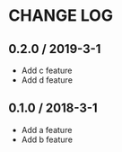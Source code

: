 # CHANGE LOG

## 0.2.0 / 2019-3-1

- Add c feature
- Add d feature

## 0.1.0 / 2018-3-1

- Add a feature
- Add b feature
